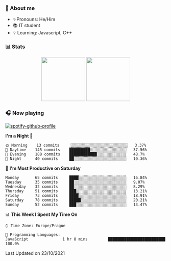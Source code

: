 ### 👋 About me

- ✨Pronouns: He/Him
- 📚 IT student
- 💡 Learning: Javascript, C++

### 📊 Stats
<p align="center">
  <img height="137px" src="https://github-readme-stats-ashy-seven.vercel.app/api?username=Nanoslav&count_private=true&theme=dark&show_icons=true" />
  <img height="137px" src="https://github-readme-stats-ashy-seven.vercel.app/api/top-langs?username=Nanoslav&count_private=true&layout=compact&theme=dark" />
</p>

### 🎧 Now playing
[![spotify-github-profile](https://spotify-github-profile.vercel.app/api/view?uid=g509347fts6blldcmm8uxhzib&cover_image=true&theme=novatorem)](https://spotify-github-profile.vercel.app/api/view?uid=g509347fts6blldcmm8uxhzib&redirect=true)

<!--START_SECTION:waka-->
**I'm a Night 🦉** 

```text
🌞 Morning    13 commits     ░░░░░░░░░░░░░░░░░░░░░░░░░   3.37% 
🌆 Daytime    145 commits    █████████░░░░░░░░░░░░░░░░   37.56% 
🌃 Evening    188 commits    ████████████░░░░░░░░░░░░░   48.7% 
🌙 Night      40 commits     ██░░░░░░░░░░░░░░░░░░░░░░░   10.36%

```
📅 **I'm Most Productive on Saturday** 

```text
Monday       65 commits     ████░░░░░░░░░░░░░░░░░░░░░   16.84% 
Tuesday      35 commits     ██░░░░░░░░░░░░░░░░░░░░░░░   9.07% 
Wednesday    32 commits     ██░░░░░░░░░░░░░░░░░░░░░░░   8.29% 
Thursday     51 commits     ███░░░░░░░░░░░░░░░░░░░░░░   13.21% 
Friday       73 commits     ████░░░░░░░░░░░░░░░░░░░░░   18.91% 
Saturday     78 commits     █████░░░░░░░░░░░░░░░░░░░░   20.21% 
Sunday       52 commits     ███░░░░░░░░░░░░░░░░░░░░░░   13.47%

```


📊 **This Week I Spent My Time On** 

```text
⌚︎ Time Zone: Europe/Prague

💬 Programming Languages: 
JavaScript               1 hr 8 mins         █████████████████████████   100.0%

```


 Last Updated on 23/10/2021
<!--END_SECTION:waka-->

<!--
**Nanoslav/Nanoslav** is a ✨ _special_ ✨ repository because its `README.md` (this file) appears on your GitHub profile.

Here are some ideas to get you started:

- 🔭 I’m currently working on ...
- 🌱 I’m currently learning ...
- 👯 I’m looking to collaborate on ...
- 🤔 I’m looking for help with ...
- 💬 Ask me about ...
- 📫 How to reach me: ...
- 😄 Pronouns: ...
- ⚡ Fun fact: ...
-->
